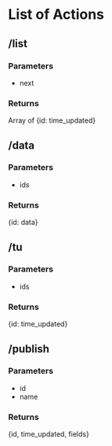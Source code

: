 # List of Actions

## /list
### Parameters
* next
### Returns
Array of {id: time_updated}

## /data
### Parameters
* ids
### Returns
{id: data}

## /tu
### Parameters
* ids
### Returns
{id: time_updated}

## /publish
### Parameters
* id
* name
### Returns
{id, time_updated, fields}
